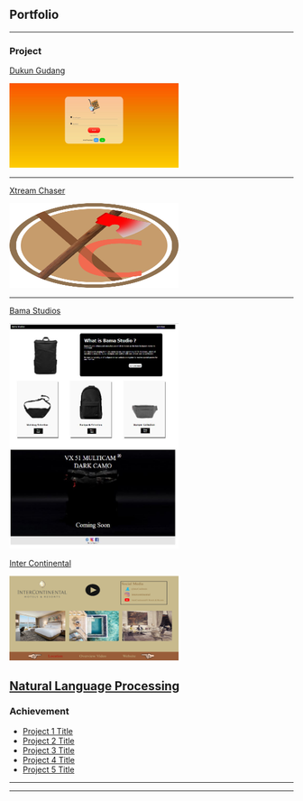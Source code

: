 ## Portfolio

---

### Project

[Dukun Gudang](page/dukungudang)
<p><img src="images/dukungudanghome.JPG?raw=true" width="300" height="150"></p>

---
[Xtream Chaser](page/xtreamchaser)
<p><img src="images/Xtreamchase.jpg?raw=true" width="300" height="150"></p>

---
[Bama Studios](page/bamastudios)
<p><img src="images/bamahome.JPG?raw=true" width="300" height="400"></p>

[Inter Continental](page/intercontinental)
<p><img src="images/intercontinentalhome.png?raw=true" width="300" height="150"></p>

[Natural Language Processing](page/NLP)
---

### Achievement

- [Project 1 Title](http://example.com/)
- [Project 2 Title](http://example.com/)
- [Project 3 Title](http://example.com/)
- [Project 4 Title](http://example.com/)
- [Project 5 Title](http://example.com/)

---




---

